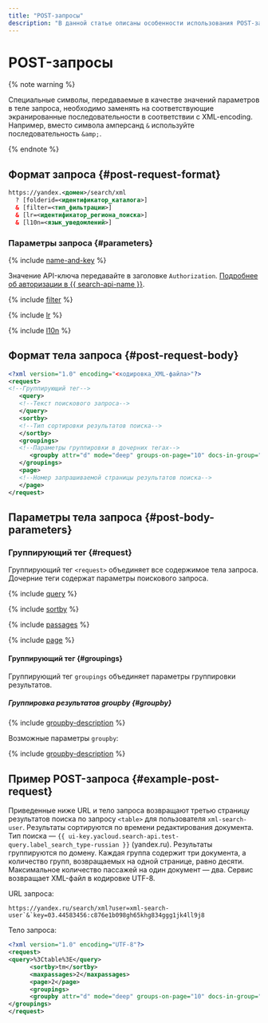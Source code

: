 ```yaml
---
title: "POST-запросы"
description: "В данной статье описаны особенности использования POST-запросов."
---
```


# POST-запросы

{% note warning %}

Специальные символы, передаваемые в качестве значений параметров в теле запроса, необходимо заменять на соответствующие экранированные последовательности в соответствии с XML-encoding. Например, вместо символа амперсанд `&` используйте последовательность `&amp;`.

{% endnote %}

## Формат запроса {#post-request-format}

```xml
https://yandex.<домен>/search/xml
  ? [folderid=<идентификатор_каталога>]
  & [filter=<тип_фильтрации>]
  & [lr=<идентификатор_региона_поиска>]
  & [l10n=<язык_уведомлений>]
```

### Параметры запроса {#parameters}

{% include [name-and-key](../../_includes/search-api/key.md) %}

Значение API-ключа передавайте в заголовке `Authorization`. [Подробнее об авторизации в {{ search-api-name }}](../operations/auth.md).

{% include [filter](../../_includes/search-api/filter.md) %}

{% include [lr](../../_includes/search-api/lr.md) %}

{% include [l10n](../../_includes/search-api/l10n.md) %}

## Формат тела запроса {#post-request-body}

```xml
<?xml version="1.0" encoding="<кодировка_XML-файла>"?>
<request>
<!--Группирующий тег-->
   <query>
   <!--Текст поискового запроса-->
   </query>
   <sortby>
   <!--Тип сортировки результатов поиска-->
   </sortby>
   <groupings>
   <!--Параметры группировки в дочерних тегах-->
      <groupby attr="d" mode="deep" groups-on-page="10" docs-in-group="1" />
   </groupings>
   <page>
   <!--Номер запрашиваемой страницы результатов поиска-->
   </page>
</request>
```

## Параметры тела запроса {#post-body-parameters}

### Группирующий тег <request> {#request}

Группирующий тег `<request>` объединяет все содержимое тела запроса. Дочерние теги содержат параметры поискового запроса. 

{% include [query](../../_includes/search-api/query.md) %}

{% include [sortby](../../_includes/search-api/sortby.md) %}

{% include [passages](../../_includes/search-api/passages.md) %}

{% include [page](../../_includes/search-api/page.md) %}

#### Группирующий тег <groupings> {#groupings}

Группирующий тег `groupings` объединяет параметры группировки результатов. 

##### Группировка результатов groupby {#groupby}

{% include [groupby-description](../../_includes/search-api/groupby-description.md) %}

Возможные параметры `groupby`:

{% include [groupby-description](../../_includes/search-api/groupby-parameters.md) %}

## Пример POST-запроса {#example-post-request}

Приведенные ниже URL и тело запроса возвращают третью страницу результатов поиска по запросу `<table>` для пользователя `xml-search-user`. Результаты сортируются по времени редактирования документа. Тип поиска — `{{ ui-key.yacloud.search-api.test-query.label_search_type-russian }}` (yandex.ru). Результаты группируются по домену. Каждая группа содержит три документа, а количество групп, возвращаемых на одной странице, равно десяти. Максимальное количество пассажей на один документ — два. Сервис возвращает XML-файл в кодировке UTF-8.

URL запроса:

```httpget
https://yandex.ru/search/xml?user=xml-search-user`&`key=03.44583456:c876e1b098gh65khg834ggg1jk4ll9j8
```

Тело запроса:

```xml
<?xml version="1.0" encoding="UTF-8"?>
<request>
<query>%3Ctable%3E</query>
      <sortby>tm</sortby>
      <maxpassages>2</maxpassages>
      <page>2</page>
      <groupings>
      <groupby attr="d" mode="deep" groups-on-page="10" docs-in-group="3" />
</groupings>
</request>
```